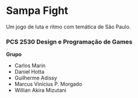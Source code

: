 

# Sampa Fight

Um jogo de luta e ritmo com temática de São Paulo.

### PCS 2530 Design e Programação de Games

**Grupo**

+ Carlos Marin
+ Daniel Hotta
+ Guilherme Adissy
+ Marcus Vinícius P. Morgado
+ Willian Akira Mizutani

